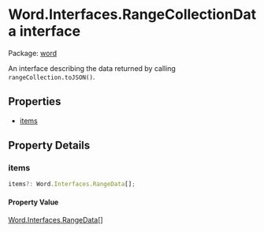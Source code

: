 # Word.Interfaces.RangeCollectionData interface

Package: [word](/en-us/javascript/api/word)

An interface describing the data returned by calling `rangeCollection.toJSON()`.

## Properties

- [items](#items)

## Property Details

### items

```typescript
items?: Word.Interfaces.RangeData[];
```

#### Property Value

[Word.Interfaces.RangeData](/en-us/javascript/api/word/word.interfaces.rangedata)[]